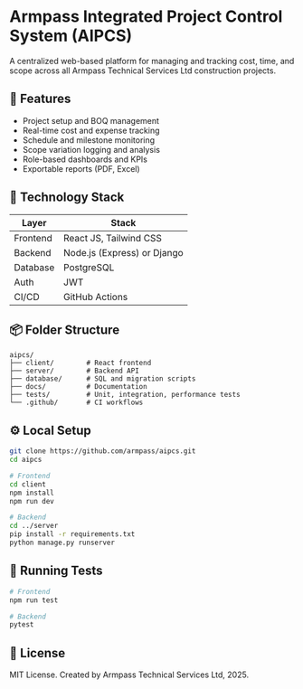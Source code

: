 
# Armpass Integrated Project Control System (AIPCS)

A centralized web-based platform for managing and tracking cost, time, and scope across all Armpass Technical Services Ltd construction projects.

## 🚀 Features

- Project setup and BOQ management
- Real-time cost and expense tracking
- Schedule and milestone monitoring
- Scope variation logging and analysis
- Role-based dashboards and KPIs
- Exportable reports (PDF, Excel)

## 🧱 Technology Stack

| Layer     | Stack                       |
|-----------|-----------------------------|
| Frontend  | React JS, Tailwind CSS      |
| Backend   | Node.js (Express) or Django |
| Database  | PostgreSQL                  |
| Auth      | JWT                         |
| CI/CD     | GitHub Actions              |

## 📦 Folder Structure

```
aipcs/
├── client/        # React frontend
├── server/        # Backend API
├── database/      # SQL and migration scripts
├── docs/          # Documentation
├── tests/         # Unit, integration, performance tests
└── .github/       # CI workflows
```

## ⚙️ Local Setup

```bash
git clone https://github.com/armpass/aipcs.git
cd aipcs

# Frontend
cd client
npm install
npm run dev

# Backend
cd ../server
pip install -r requirements.txt
python manage.py runserver
```

## 🧪 Running Tests

```bash
# Frontend
npm run test

# Backend
pytest
```

## 📄 License

MIT License. Created by Armpass Technical Services Ltd, 2025.
